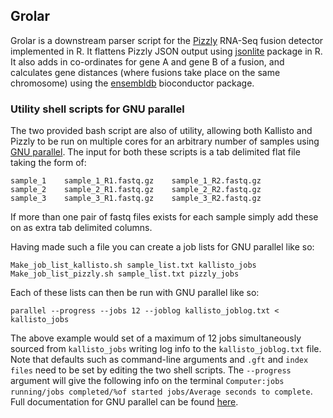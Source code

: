 ## Grolar ##
Grolar is a downstream parser script for the [Pizzly](https://github.com/pmelsted/pizzly) RNA-Seq fusion detector implemented in R.  It flattens Pizzly JSON output using [jsonlite](https://cran.r-project.org/web/packages/jsonlite/index.html) package in R. It also adds in co-ordinates for gene A and gene B of a fusion, and calculates gene distances (where fusions take place on the same chromosome) using the [ensembldb](http://bioconductor.org/packages/release/bioc/html/ensembldb.html) bioconductor package.

### Utility shell scripts for GNU parallel ###
The two provided bash script are also of utility, allowing both Kallisto and Pizzly to be run on multiple cores for an arbitrary number of samples using [GNU parallel](https://www.gnu.org/software/parallel/).  The input for both these scripts is a tab delimited flat file taking the form of:

```
sample_1	sample_1_R1.fastq.gz	sample_1_R2.fastq.gz
sample_2	sample_2_R1.fastq.gz	sample_2_R2.fastq.gz
sample_3	sample_3_R1.fastq.gz	sample_3_R2.fastq.gz
```

If more than one pair of fastq files exists for each sample simply add these on as extra tab delimited columns.

Having made such a file you can create a job lists for GNU parallel like so:

```
Make_job_list_kallisto.sh sample_list.txt kallisto_jobs
Make_job_list_pizzly.sh sample_list.txt pizzly_jobs
```

Each of these lists can then be run with GNU parallel like so:

```
parallel --progress --jobs 12 --joblog kallisto_joblog.txt < kallisto_jobs
```

The above example would set of a maximum of 12 jobs simultaneously sourced from `kallisto_jobs` writing log info to the `kallisto_joblog.txt` file.  Note that defaults such as command-line arguments and `.gft` and `index files` need to be set by editing the two shell scripts.  The `--progress` argument will give the following info on the terminal `Computer:jobs running/jobs completed/%of started jobs/Average seconds to complete`. Full documentation for GNU parallel can be found [here](https://www.gnu.org/software/parallel/man.html).
